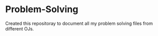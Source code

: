 # Problem-Solving
Created this repositoray to document all my problem solving files from different OJs.
